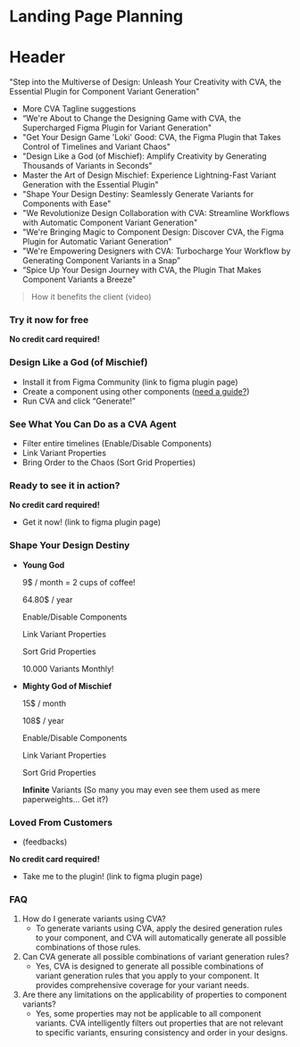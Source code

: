 # Landing Page Planning

# Header
"Step into the Multiverse of Design: Unleash Your Creativity with CVA, the Essential Plugin for Component Variant Generation"

- More CVA Tagline suggestions
- “We're About to Change the Designing Game with CVA, the Supercharged Figma Plugin for Variant Generation"
- "Get Your Design Game 'Loki' Good: CVA, the Figma Plugin that Takes Control of Timelines and Variant Chaos"
- "Design Like a God (of Mischief): Amplify Creativity by Generating Thousands of Variants in Seconds"
- Master the Art of Design Mischief: Experience Lightning-Fast Variant Generation with the Essential Plugin"
- "Shape Your Design Destiny: Seamlessly Generate Variants for Components with Ease"
- "We Revolutionize Design Collaboration with CVA: Streamline Workflows with Automatic Component Variant Generation"
- "We're Bringing Magic to Component Design: Discover CVA, the Figma Plugin for Automatic Variant Generation"
- "We're Empowering Designers with CVA: Turbocharge Your Workflow by Generating Component Variants in a Snap”
- “Spice Up Your Design Journey with CVA, the Plugin That Makes Component Variants a Breeze"

> How it benefits the client (video)

### Try it now for free

******************No credit card required!******************

### Design Like a God (of Mischief)
> 
- Install it from Figma Community (link to figma plugin page)
- Create a component using other components ([need a guide?](https://uxdesign.cc/cascading-components-a-way-to-organize-figma-component-variants-5c272b4ad7ab))
- Run CVA and click “Generate!”

### See What You Can Do as a CVA Agent
> 
- Filter entire timelines (Enable/Disable Components)
- Link Variant Properties
- Bring Order to the Chaos (Sort Grid Properties)

### Ready to see it in action?

******************No credit card required!******************

- Get it now! (link to figma plugin page)

### Shape Your Design Destiny

- **Young God**
    
    9$ / month = 2 cups of coffee!
    
    64.80$ / year
    
    Enable/Disable Components
    
    Link Variant Properties
    
    Sort Grid Properties
    
    10.000 Variants Monthly!
    
- **Mighty God of Mischief**
    
    15$ / month
    
    108$ / year
    
    Enable/Disable Components
    
    Link Variant Properties
    
    Sort Grid Properties
    
    **Infinite** Variants (So many you may even see them used as mere paperweights… Get it?)
    

### Loved From Customers

- (feedbacks)

******************No credit card required!******************

- Take me to the plugin! (link to figma plugin page)

### FAQ

1. How do I generate variants using CVA?
    - To generate variants using CVA, apply the desired generation rules to your component, and CVA will automatically generate all possible combinations of those rules.
2. Can CVA generate all possible combinations of variant generation rules?
    - Yes, CVA is designed to generate all possible combinations of variant generation rules that you apply to your component. It provides comprehensive coverage for your variant needs.
3. Are there any limitations on the applicability of properties to component variants?
    - Yes, some properties may not be applicable to all component variants. CVA intelligently filters out properties that are not relevant to specific variants, ensuring consistency and order in your designs.